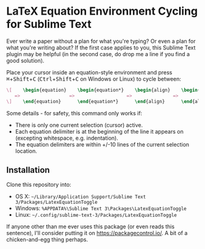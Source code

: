 # LaTeX Equation Environment Cycling for Sublime Text

Ever write a paper without a plan for what you're typing? Or even a plan for what you're writing about? If the first case applies to you, this Sublime Text plugin may be helpful (in the second case, do drop me a line if you find a good solution).

Place your cursor inside an equation-style environment and press <kbd>⌘</kbd>+<kbd>Shift</kbd>+<kbd>C</kbd> (<kbd>Ctrl</kbd>+<kbd>Shift</kbd>+<kbd>C</kbd> on Windows or Linux) to cycle between:

```latex
\[    \begin{equation}    \begin{equation*}    \begin{align}    \begin{align*}    $    \[
   =>                  =>                   =>               =>                =>   =>    => ...
\]    \end{equation}      \end{equation*}      \end{align}      \end{align*}      $    \]

```

Some details - for safety, this command only works if:
* There is only one current selection (cursor) active.
* Each equation delimiter is at the beginning of the line it appears on (excepting whitespace, e.g. indentation).
* The equation delimiters are within +/-10 lines of the current selection location.

## Installation

Clone this repository into:
* OS X: ```~/Library/Application Support/Sublime Text 3/Packages/LatexEquationToggle```
* Windows: ```%APPDATA%\Sublime Text 3\Packages\LatexEquationToggle```
* Linux: ```~/.config/sublime-text-3/Packages/LatexEquationToggle```

If anyone other than me ever uses this package (or even reads this sentence), I'll consider putting it on https://packagecontrol.io/. A bit of a chicken-and-egg thing perhaps.
